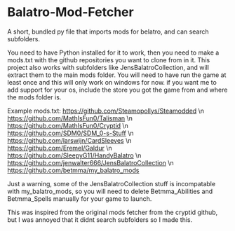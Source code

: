 # Balatro-Mod-Fetcher
A short, bundled py file that imports mods for belatro, and can search subfolders.


You need to have Python installed for it to work, then you need to make a mods.txt with the github repositories you want to clone from in it. This project also works with subfolders like JensBalatroCollection, and will extract them to the main mods folder.
You will need to have run the game at least once and this will only work on windows for now. if you want me to add support for your os, include the store you got the game from and where the mods folder is.

Example mods.txt:
https://github.com/Steamopollys/Steamodded \n
https://github.com/MathIsFun0/Talisman \n
https://github.com/MathIsFun0/Cryptid \n
https://github.com/SDM0/SDM_0-s-Stuff \n
https://github.com/larswijn/CardSleeves \n
https://github.com/Eremel/Galdur \n
https://github.com/SleepyG11/HandyBalatro \n
https://github.com/jenwalter666/JensBalatroCollection \n
https://github.com/betmma/my_balatro_mods

Just a warning, some of the JensBalatroCollection stuff is incompatable with my_balatro_mods, so you will need to delete Betmma_Abilities and Betmma_Spells manually for your game to launch.

This was inspired from the original mods fetcher from the cryptid github, but I was annoyed that it didnt search subfolders so I made this.
